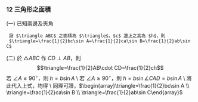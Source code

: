 ### 12 三角形之面積
(一) 已知兩邊及夾角

     設 $\triangle ABC$ 之面積為 $\triangle$，$c$ 邊上之高為 $h$，則
     $\triangle=\frac{1}{2}bc\sin A=\frac{1}{2}ca\sin B=\frac{1}{2}ab\sin C$
     
(二) 於 $\triangle ABC$ 作 $CD\perp AB$，則
     $$\triangle=\frac{1}{2}AB\cdot CD=\frac{1}{2}ch$$
     若 $\angle A\le 90^\circ$，則 $h=b\sin A$ \\
     若 $\angle A\ge 90^\circ$，則 $h=b\sin\angle CAD=b\sin A$ \\
     將此代入上式，均得 \\
     同理可證，$\begin{array}\triangle=\frac{1}{2}bc\sin A \\ \triangle=\frac{1}{2}ca\sin B \\ \triangle=\frac{1}{2}ab\sin C\end{array}$
